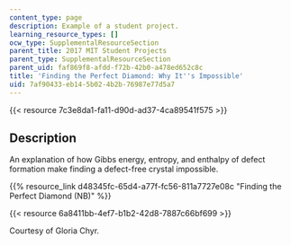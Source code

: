 ```yaml
---
content_type: page
description: Example of a student project.
learning_resource_types: []
ocw_type: SupplementalResourceSection
parent_title: 2017 MIT Student Projects
parent_type: SupplementalResourceSection
parent_uid: faf869f8-afdd-f72b-42b0-a478ed652c8c
title: 'Finding the Perfect Diamond: Why It''s Impossible'
uid: 7af90433-eb14-5b02-4b2b-76987e77d5a7
---
```


{{< resource 7c3e8da1-fa11-d90d-ad37-4ca89541f575 >}}

Description
-----------

An explanation of how Gibbs energy, entropy, and enthalpy of defect formation make finding a defect-free crystal impossible.

{{% resource_link d48345fc-65d4-a77f-fc56-811a7727e08c "Finding the Perfect Diamond (NB)" %}}

{{< resource 6a8411bb-4ef7-b1b2-42d8-7887c66bf699 >}}

Courtesy of Gloria Chyr.